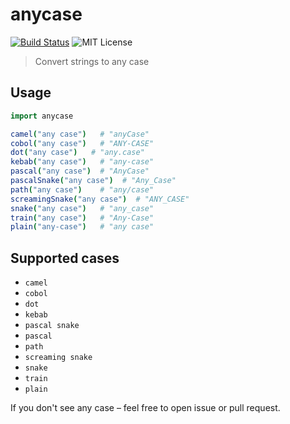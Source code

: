 # anycase

[![Build Status](https://img.shields.io/endpoint.svg?url=https%3A%2F%2Factions-badge.atrox.dev%2Flamartire%2Fanycase%2Fbadge&style=flat)](https://actions-badge.atrox.dev/lamartire/anycase/goto)
![MIT License](https://camo.githubusercontent.com/4481c7672053be9c676fbc983c040ca59fddfa19/68747470733a2f2f696d672e736869656c64732e696f2f6e706d2f6c2f6c6f6775782d70726f636573736f722e737667)

> Convert strings to any case

## Usage

```nim
import anycase

camel("any case")   # "anyCase"
cobol("any case")   # "ANY-CASE"
dot("any case")   # "any.case"
kebab("any case")   # "any-case"
pascal("any case")  # "AnyCase"
pascalSnake("any case")  # "Any_Case"
path("any case")    # "any/case"
screamingSnake("any case")  # "ANY_CASE"
snake("any case")   # "any_case"
train("any case")   # "Any-Case"
plain("any-case")   # "any case"
```

## Supported cases

- `camel`
- `cobol`
- `dot`
- `kebab`
- `pascal snake`
- `pascal`
- `path`
- `screaming snake`
- `snake`
- `train`
- `plain`

If you don't see any case – feel free to open issue or pull request.
